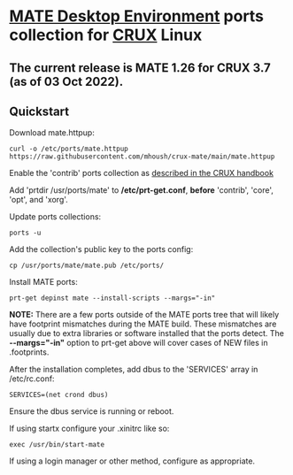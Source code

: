 # [MATE Desktop Environment](http://www.mate-desktop.org/) ports collection for [CRUX](https://crux.nu/) Linux #

## The current release is MATE 1.26 for CRUX 3.7 (as of 03 Oct 2022). ##

## Quickstart ##

Download mate.httpup:

```
curl -o /etc/ports/mate.httpup https://raw.githubusercontent.com/mhoush/crux-mate/main/mate.httpup
```

Enable the 'contrib' ports collection as [described in the CRUX handbook](https://crux.nu/Main/Handbook3-7#ntoc60)

Add 'prtdir /usr/ports/mate' to **/etc/prt-get.conf**, **before** 'contrib', 'core', 'opt', and 'xorg'.

Update ports collections:

```
ports -u
```

Add the collection's public key to the ports config:

```
cp /usr/ports/mate/mate.pub /etc/ports/
```

Install MATE ports:

```
prt-get depinst mate --install-scripts --margs="-in"
```

**NOTE:** There are a few ports outside of the MATE ports tree that will likely have footprint mismatches during the MATE build. These mismatches are usually due to extra libraries or software installed that the ports detect. The **--margs="-in"** option to prt-get above will cover cases of NEW files in .footprints.

After the installation completes, add dbus to the 'SERVICES' array in /etc/rc.conf:

```
SERVICES=(net crond dbus)
```

Ensure the dbus service is running or reboot.

If using startx configure your .xinitrc like so:

```
exec /usr/bin/start-mate
```

If using a login manager or other method, configure as appropriate.
